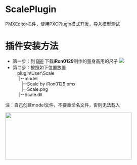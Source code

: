 # ScalePlugin

PMXEditor插件，使用PXCPlugin模式开发，导入模型测试

# 插件安装方法

* 第一步：到 [B碗](https://bowlroll.net/file/131299) 下载**iRon0129**制作的量身高用的尺子
![](https://bowlroll.net/file_thumbnail/0/3/f/03f1fc7807280bbbfff3213ca05f0ba8a67b91db131299big.png)
* 第二步：按照如下位置放置<br/>
&#160;        _plugin\User\Scale <br/>
&#160;&#160;&#160;&#160;         |--model<br/>
&#160;&#160;&#160;&#160;&#160;&#160;            |--Scale by iRon0129.pmx<br/>
&#160;&#160;&#160;&#160;&#160;&#160;          |--Scale.png<br/>
&#160;&#160;&#160;&#160;         |--Scale.dll<br/>
        
        
注：自己创建model文件，不要重命名文件，否则无法载入


<a href="http://walogia.ucoz.club/donate.html" target="_blank">
    <img  src="https://c1.staticflickr.com/5/4891/32909597848_f042487d54_b.jpg"  height="150" width="400" /
</a>
